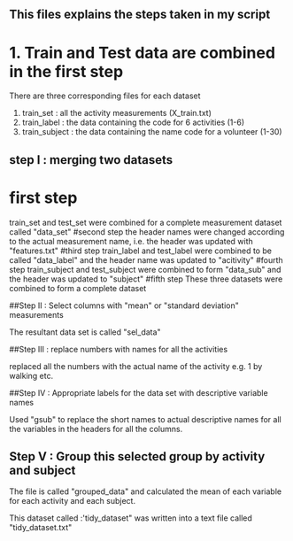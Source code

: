 ## This files explains the steps taken in my script 

# 1. Train and Test data are combined in the first step

There are three corresponding files for each dataset 

1) train_set : all the activity measurements  (X_train.txt)
2) train_label : the data containing the code for 6 activities (1-6)
3) train_subject : the data containing the name code for a volunteer (1-30)
## step I : merging two datasets 
# first step
train_set and test_set were combined for a complete measurement dataset
called
"data_set"
#second step
the header names were changed according to the actual measurement name, i.e. the header was updated with "features.txt"
#third step
train_label and test_label were combined to be called "data_label"
and the header name was updated to "acitivity"
#fourth step
train_subject and test_subject were combined to form "data_sub"
and the header was updated to "subject"
#fifth step
These three datasets were combined to form a complete dataset

##Step II : Select columns with "mean" or "standard deviation" measurements

The resultant data set is called "sel_data"

##Step III : replace numbers with names for all the activities

replaced all the numbers with the actual name of the activity e.g. 1 by walking etc.

##Step IV : Appropriate labels for the data set with descriptive variable names

Used "gsub" to replace the short names to actual descriptive names for all the variables in the headers for all the columns.

## Step V : Group this selected group by activity and subject

The file is called "grouped_data" and calculated the mean of each variable for each activity and each subject.

This dataset called :'tidy_dataset" was written into a text file called "tidy_dataset.txt"






